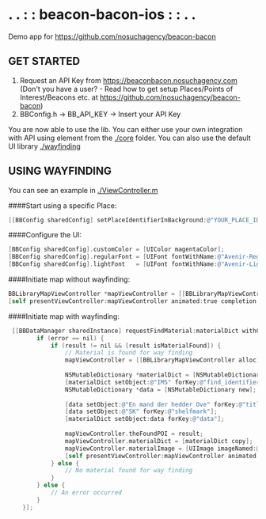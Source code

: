 # . . : : beacon-bacon-ios : : . .

Demo app for https://github.com/nosuchagency/beacon-bacon

## GET STARTED

1. Request an API Key from https://beaconbacon.nosuchagency.com (Don't you have a user? - Read how to get setup Places/Points of Interest/Beacons etc. at https://github.com/nosuchagency/beacon-bacon)
2. BBConfig.h -> BB_API_KEY -> Insert your API Key

You are now able to use the lib. 
You can either use your own integration with API using element from the [./core](https://github.com/mustachedk/beacon-bacon-ios/tree/master/beaconbacon/beacon-bacon-lib-ios/core) folder.
You can also use the default UI library [./wayfinding](https://github.com/mustachedk/beacon-bacon-ios/tree/master/beaconbacon/beacon-bacon-lib-ios/wayfinding)

## USING WAYFINDING

You can see an example in [./ViewController.m](https://github.com/mustachedk/beacon-bacon-ios/blob/master/beaconbacon/ViewController.m)

####Start using a specific Place:
```Objective-C
[[BBConfig sharedConfig] setPlaceIdentifierInBackground:@"YOUR_PLACE_ID"];
```

####Configure the UI:
```Objective-C
[BBConfig sharedConfig].customColor = [UIColor magentaColor];
[BBConfig sharedConfig].regularFont = [UIFont fontWithName:@"Avenir-Regular" size:16];
[BBConfig sharedConfig].lightFont   = [UIFont fontWithName:@"Avenir-Light" size:16];
```

####Initiate map without wayfinding:
```Objective-C
BBLibraryMapViewController *mapViewController = [[BBLibraryMapViewController alloc] initWithNibName:@"BBLibraryMapViewController" bundle:nil];
[self presentViewController:mapViewController animated:true completion:nil];
```

####Initiate map with wayfinding:
```Objective-C
 [[BBDataManager sharedInstance] requestFindMaterial:materialDict withCompletion:^(BBFindPOI *result, NSError *error) {
        if (error == nil) {
            if (result != nil && [result isMaterialFound]) {
                // Material is found for way finding
                mapViewController = [[BBLibraryMapViewController alloc] initWithNibName:@"BBLibraryMapViewController" bundle:nil];
                
                NSMutableDictionary *materialDict = [NSMutableDictionary new];
                [materialDict setObject:@"IMS" forKey:@"find_identifier"];
                NSMutableDictionary *data = [NSMutableDictionary new];
                
                [data setObject:@"En mand der hedder Ove" forKey:@"title"];
                [data setObject:@"SK" forKey:@"shelfmark"];
                [materialDict setObject:data forKey:@"data"];
                
                mapViewController.theFoundPOI = result;
                mapViewController.materialDict = [materialDict copy];
                mapViewController.materialImage = [UIImage imageNamed:@"menu-library-map-icon"];
                [self presentViewController:mapViewController animated:true completion:nil];
            } else {
                // No material found for way finding
            }
        } else {
            // An error occurred
        }
    }];
```
